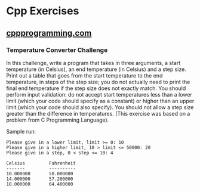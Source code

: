 # Cpp Exercises

## [cppprogramming.com](https://www.cprogramming.com/challenge.html)

### Temperature Converter Challenge
In this challenge, write a program that takes in three arguments, a start temperature (in Celsius), an end temperature (in Celsius) and a step size. Print out a table that goes from the start temperature to the end temperature, in steps of the step size; you do not actually need to print the final end temperature if the step size does not exactly match. You should perform input validation: do not accept start temperatures less than a lower limit (which your code should specify as a constant) or higher than an upper limit (which your code should also specify). You should not allow a step size greater than the difference in temperatures. (This exercise was based on a problem from C Programming Language). 

Sample run:

```
Please give in a lower limit, limit >= 0: 10
Please give in a higher limit, 10 > limit <= 50000: 20
Please give in a step, 0 < step <= 10: 4

Celsius         Fahrenheit
-------         ----------
10.000000       50.000000
14.000000       57.200000
18.000000       64.400000
```
